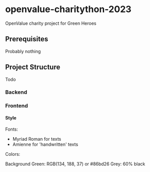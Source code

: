 # openvalue-charitython-2023

OpenValue charity project for Green Heroes

## Prerequisites

Probably nothing

## Project Structure

Todo

### Backend

### Frontend

#### Style

Fonts:

* Myriad Roman for texts
* Amienne for 'handwritten' texts

Colors:

Background Green: RGB(134, 188, 37) or #86bd26
Grey: 60% black